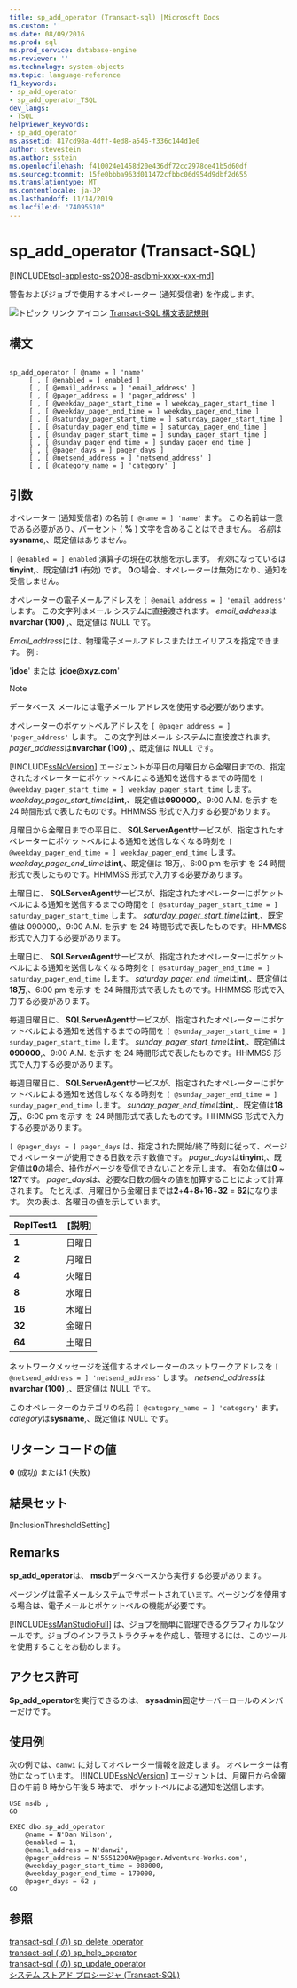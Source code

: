 ```yaml
---
title: sp_add_operator (Transact-sql) |Microsoft Docs
ms.custom: ''
ms.date: 08/09/2016
ms.prod: sql
ms.prod_service: database-engine
ms.reviewer: ''
ms.technology: system-objects
ms.topic: language-reference
f1_keywords:
- sp_add_operator
- sp_add_operator_TSQL
dev_langs:
- TSQL
helpviewer_keywords:
- sp_add_operator
ms.assetid: 817cd98a-4dff-4ed8-a546-f336c144d1e0
author: stevestein
ms.author: sstein
ms.openlocfilehash: f410024e1458d20e436df72cc2978ce41b5d60df
ms.sourcegitcommit: 15fe0bbba963d011472cfbbc06d954d9dbf2d655
ms.translationtype: MT
ms.contentlocale: ja-JP
ms.lasthandoff: 11/14/2019
ms.locfileid: "74095510"
---
```

# <a name="sp_add_operator-transact-sql"></a>sp_add_operator (Transact-SQL)
[!INCLUDE[tsql-appliesto-ss2008-asdbmi-xxxx-xxx-md](../../includes/tsql-appliesto-ss2008-asdbmi-xxxx-xxx-md.md)]

  警告およびジョブで使用するオペレーター (通知受信者) を作成します。  
  
 
 ![トピック リンク アイコン](../../database-engine/configure-windows/media/topic-link.gif "トピック リンク アイコン") [Transact-SQL 構文表記規則](../../t-sql/language-elements/transact-sql-syntax-conventions-transact-sql.md)  
  
## <a name="syntax"></a>構文  
  
```  
  
sp_add_operator [ @name = ] 'name'   
     [ , [ @enabled = ] enabled ]   
     [ , [ @email_address = ] 'email_address' ]   
     [ , [ @pager_address = ] 'pager_address' ]   
     [ , [ @weekday_pager_start_time = ] weekday_pager_start_time ]   
     [ , [ @weekday_pager_end_time = ] weekday_pager_end_time ]   
     [ , [ @saturday_pager_start_time = ] saturday_pager_start_time ]   
     [ , [ @saturday_pager_end_time = ] saturday_pager_end_time ]   
     [ , [ @sunday_pager_start_time = ] sunday_pager_start_time ]   
     [ , [ @sunday_pager_end_time = ] sunday_pager_end_time ]   
     [ , [ @pager_days = ] pager_days ]   
     [ , [ @netsend_address = ] 'netsend_address' ]   
     [ , [ @category_name = ] 'category' ]   
```  
  
## <a name="arguments"></a>引数  
オペレーター (通知受信者) の名前 `[ @name = ] 'name'` ます。 この名前は一意である必要があり、パーセント ( **%** ) 文字を含めることはできません。 *名前*は**sysname**,、既定値はありません。  
  
`[ @enabled = ] enabled` 演算子の現在の状態を示します。 *有効*になっているは**tinyint**,、既定値は**1** (有効) です。 **0**の場合、オペレーターは無効になり、通知を受信しません。  
  
オペレーターの電子メールアドレスを `[ @email_address = ] 'email_address'` します。 この文字列はメール システムに直接渡されます。 *email_address*は**nvarchar (100)** ,、既定値は NULL です。  
  
 *Email_address*には、物理電子メールアドレスまたはエイリアスを指定できます。 例 :  
  
 '**jdoe**' または '**jdoe\@xyz.com**'  
  
> [!NOTE]  
>  データベース メールには電子メール アドレスを使用する必要があります。  
  
オペレーターのポケットベルアドレスを `[ @pager_address = ] 'pager_address'` します。 この文字列はメール システムに直接渡されます。 *pager_address*は**nvarchar (100)** ,、既定値は NULL です。  
  
[!INCLUDE[ssNoVersion](../../includes/ssnoversion-md.md)] エージェントが平日の月曜日から金曜日までの、指定されたオペレーターにポケットベルによる通知を送信するまでの時間を `[ @weekday_pager_start_time = ] weekday_pager_start_time` します。 *weekday_pager_start_time*は**int**,、既定値は**090000**,、9:00 A.M. を示す を 24 時間形式で表したものです。HHMMSS 形式で入力する必要があります。  
  
月曜日から金曜日までの平日に、 **SQLServerAgent**サービスが、指定されたオペレーターにポケットベルによる通知を送信しなくなる時刻を `[ @weekday_pager_end_time = ] weekday_pager_end_time` します。 *weekday_pager_end_time*は**int**,、既定値は 18万,、6:00 pm を示す を 24 時間形式で表したものです。HHMMSS 形式で入力する必要があります。  
  
土曜日に、 **SQLServerAgent**サービスが、指定されたオペレーターにポケットベルによる通知を送信するまでの時間を `[ @saturday_pager_start_time = ] saturday_pager_start_time` します。 *saturday_pager_start_time*は**int**,、既定値は 090000,、9:00 A.M. を示す を 24 時間形式で表したものです。HHMMSS 形式で入力する必要があります。  
  
土曜日に、 **SQLServerAgent**サービスが、指定されたオペレーターにポケットベルによる通知を送信しなくなる時刻を `[ @saturday_pager_end_time = ] saturday_pager_end_time` します。 *saturday_pager_end_time*は**int**,、既定値は**18万**,、6:00 pm を示す を 24 時間形式で表したものです。HHMMSS 形式で入力する必要があります。  
  
毎週日曜日に、 **SQLServerAgent**サービスが、指定されたオペレーターにポケットベルによる通知を送信するまでの時間を `[ @sunday_pager_start_time = ] sunday_pager_start_time` します。 *sunday_pager_start_time*は**int**,、既定値は**090000**,、9:00 A.M. を示す を 24 時間形式で表したものです。HHMMSS 形式で入力する必要があります。  
  
毎週日曜日に、 **SQLServerAgent**サービスが、指定されたオペレーターにポケットベルによる通知を送信しなくなる時刻を `[ @sunday_pager_end_time = ] sunday_pager_end_time` します。 *sunday_pager_end_time*は**int**,、既定値は**18万**,、6:00 pm を示す を 24 時間形式で表したものです。HHMMSS 形式で入力する必要があります。  
  
`[ @pager_days = ] pager_days` は、指定された開始/終了時刻に従って、ページでオペレーターが使用できる日数を示す数値です。 *pager_days*は**tinyint**,、既定値は**0**の場合、操作がページを受信できないことを示します。 有効な値は**0** ~ **127**です。 *pager_days*は、必要な日数の個々の値を加算することによって計算されます。 たとえば、月曜日から金曜日までは**2**+**4**+**8**+**16**+**32** = **62**になります。 次の表は、各曜日の値を示しています。  
  
|ReplTest1|[説明]|  
|-----------|-----------------|  
|**1**|日曜日|  
|**2**|月曜日|  
|**4**|火曜日|  
|**8**|水曜日|  
|**16**|木曜日|  
|**32**|金曜日|  
|**64**|土曜日|  
  
ネットワークメッセージを送信するオペレーターのネットワークアドレスを `[ @netsend_address = ] 'netsend_address'` します。 *netsend_address*は**nvarchar (100)** ,、既定値は NULL です。  
  
このオペレーターのカテゴリの名前 `[ @category_name = ] 'category'` ます。 *category*は**sysname**,、既定値は NULL です。  
  
## <a name="return-code-values"></a>リターン コードの値  
 **0** (成功) または**1** (失敗)  
  
## <a name="result-sets"></a>結果セット  
 [InclusionThresholdSetting]  
  
## <a name="remarks"></a>Remarks  
 **sp_add_operator**は、 **msdb**データベースから実行する必要があります。  
  
 ページングは電子メールシステムでサポートされています。ページングを使用する場合は、電子メールとポケットベルの機能が必要です。  
  
 [!INCLUDE[ssManStudioFull](../../includes/ssmanstudiofull-md.md)] は、ジョブを簡単に管理できるグラフィカルなツールです。ジョブのインフラストラクチャを作成し、管理するには、このツールを使用することをお勧めします。  
  
## <a name="permissions"></a>アクセス許可  
 **Sp_add_operator**を実行できるのは、 **sysadmin**固定サーバーロールのメンバーだけです。  
  
## <a name="examples"></a>使用例  
 次の例では、`danwi` に対してオペレーター情報を設定します。 オペレーターは有効になっています。 [!INCLUDE[ssNoVersion](../../includes/ssnoversion-md.md)] エージェントは、月曜日から金曜日の午前 8 時から午後 5 時まで、 ポケットベルによる通知を送信します。  
  
```  
USE msdb ;  
GO  
  
EXEC dbo.sp_add_operator  
    @name = N'Dan Wilson',  
    @enabled = 1,  
    @email_address = N'danwi',  
    @pager_address = N'5551290AW@pager.Adventure-Works.com',  
    @weekday_pager_start_time = 080000,  
    @weekday_pager_end_time = 170000,  
    @pager_days = 62 ;  
GO  
```  
  
## <a name="see-also"></a>参照  
 [transact-sql &#40;  の&#41; sp_delete_operator](../../relational-databases/system-stored-procedures/sp-delete-operator-transact-sql.md)  
 [transact-sql &#40;  の&#41; sp_help_operator](../../relational-databases/system-stored-procedures/sp-help-operator-transact-sql.md)  
 [transact-sql &#40;  の&#41; sp_update_operator](../../relational-databases/system-stored-procedures/sp-update-operator-transact-sql.md)  
 [システム ストアド プロシージャ &#40;Transact-SQL&#41;](../../relational-databases/system-stored-procedures/system-stored-procedures-transact-sql.md)  
  
  
